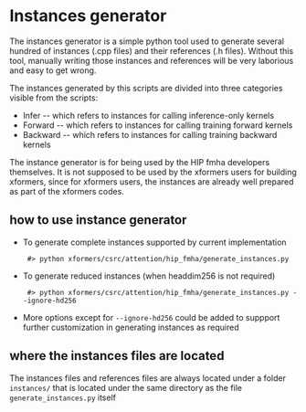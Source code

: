 
# Instances generator

  The instances generator is a simple python tool used to generate several hundred of instances (.cpp files) and their references (.h files). 
  Without this tool, manually writing those instances and references will be very laborious and easy to get wrong. 
  
  The instances generated by this scripts are divided into three categories visible from the scripts: 
   * Infer -- which refers to instances for calling inference-only kernels
   * Forward -- which refers to instances for calling training forward kernels
   * Backward -- which refers to instances for calling training backward kernels
     
  The instance generator is for being used by the HIP fmha developers themselves. It is not supposed to be used by the xformers users for 
  building xformers, since for xformers users, the instances are already well prepared as part of the xformers codes. 

## how to use instance generator

   * To generate complete instances supported by current implementation

     ```
      #> python xformers/csrc/attention/hip_fmha/generate_instances.py
     ```
   * To generate reduced instances (when headdim256 is not required)

     ``` 
      #> python xformers/csrc/attention/hip_fmha/generate_instances.py --ignore-hd256
     ```
   * More options except for `--ignore-hd256` could be added to suppport further customization in generating instances as required

## where the instances files are located
   The instances files and references files are always located under a folder `instances/` that is located under the same directory
   as the file `generate_instances.py` itself

     
